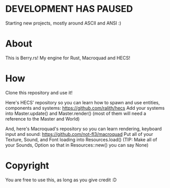 # DEVELOPMENT HAS PAUSED
 Starting new projects, mostly around ASCII and ANSI :)

# About
 This is Berry.rs! My engine for Rust, Macroquad and HECS!

# How
 Clone this repository and use it!
 
 Here's HECS' repository so you can learn how to spawn and use entities, components and systems: https://github.com/ralith/hecs
 Add your systems into Master.update() and Master.render() (most of them will need a reference to the Master and World)
 
 And, here's Macroquad's repository so you can learn rendering, keyboard input and sound: https://github.com/not-fl3/macroquad
 Put all of your Texture, Sound, and Font loading into Resources.load()
 (TIP: Make all of your Sounds, Option<Sound> so that in Resources::new() you can say None)

# Copyright
 You are free to use this, as long as you give credit :D
